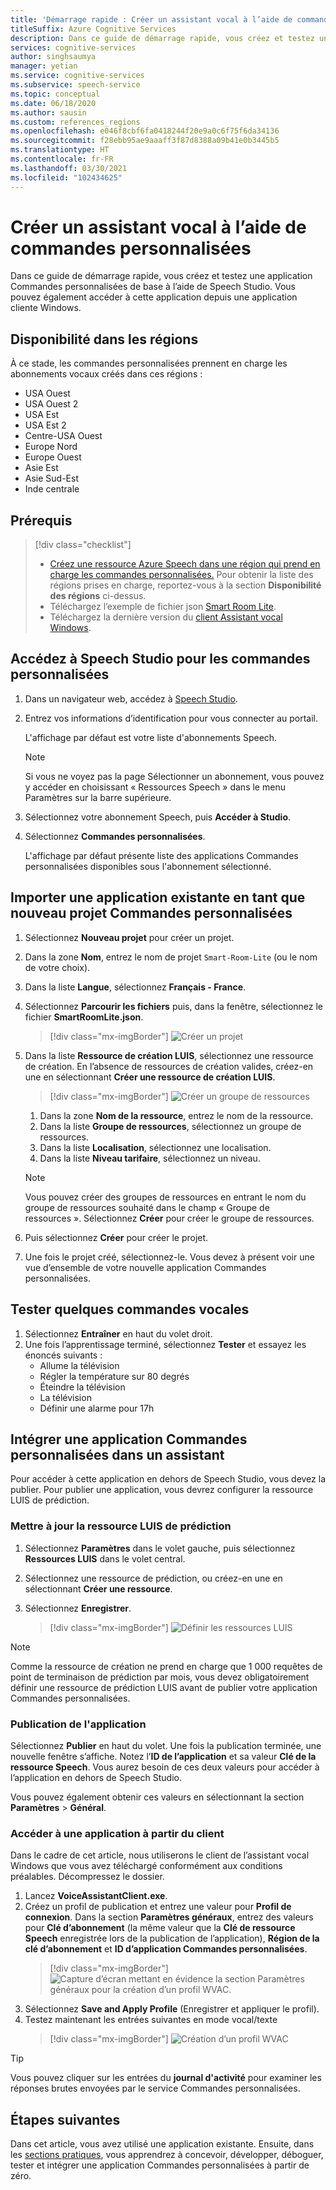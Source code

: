 ```yaml
---
title: 'Démarrage rapide : Créer un assistant vocal à l’aide de commandes personnalisées'
titleSuffix: Azure Cognitive Services
description: Dans ce guide de démarrage rapide, vous créez et testez une application Commandes personnalisées de base à l’aide de Speech Studio.
services: cognitive-services
author: singhsaumya
manager: yetian
ms.service: cognitive-services
ms.subservice: speech-service
ms.topic: conceptual
ms.date: 06/18/2020
ms.author: sausin
ms.custom: references_regions
ms.openlocfilehash: e046f8cbf6fa0418244f20e9a0c6f75f6da34136
ms.sourcegitcommit: f28ebb95ae9aaaff3f87d8388a09b41e0b3445b5
ms.translationtype: HT
ms.contentlocale: fr-FR
ms.lasthandoff: 03/30/2021
ms.locfileid: "102434625"
---
```

# <a name="create-a-voice-assistant-using-custom-commands"></a>Créer un assistant vocal à l’aide de commandes personnalisées

Dans ce guide de démarrage rapide, vous créez et testez une application Commandes personnalisées de base à l’aide de Speech Studio. Vous pouvez également accéder à cette application depuis une application cliente Windows.

## <a name="region-availability"></a>Disponibilité dans les régions
À ce stade, les commandes personnalisées prennent en charge les abonnements vocaux créés dans ces régions :
* USA Ouest
* USA Ouest 2
* USA Est
* USA Est 2
* Centre-USA Ouest
* Europe Nord
* Europe Ouest
* Asie Est
* Asie Sud-Est
* Inde centrale

## <a name="prerequisites"></a>Prérequis

> [!div class="checklist"]
> * <a href="https://ms.portal.azure.com/#create/Microsoft.CognitiveServicesSpeechServices" target="_blank">Créez une ressource Azure Speech dans une région qui prend en charge les commandes personnalisées.</a> Pour obtenir la liste des régions prises en charge, reportez-vous à la section **Disponibilité des régions** ci-dessus.
> * Téléchargez l’exemple de fichier json [Smart Room Lite](https://aka.ms/speech/cc-quickstart).
> * Téléchargez la dernière version du [client Assistant vocal Windows](https://aka.ms/speech/va-samples-wvac).

## <a name="go-to-the-speech-studio-for-custom-commands"></a>Accédez à Speech Studio pour les commandes personnalisées

1. Dans un navigateur web, accédez à [Speech Studio](https://speech.microsoft.com/).
1. Entrez vos informations d’identification pour vous connecter au portail.

   L'affichage par défaut est votre liste d'abonnements Speech.
   > [!NOTE]
   > Si vous ne voyez pas la page Sélectionner un abonnement, vous pouvez y accéder en choisissant « Ressources Speech » dans le menu Paramètres sur la barre supérieure.

1. Sélectionnez votre abonnement Speech, puis **Accéder à Studio**.
1. Sélectionnez **Commandes personnalisées**.

   L'affichage par défaut présente liste des applications Commandes personnalisées disponibles sous l'abonnement sélectionné.

## <a name="import-an-existing-application-as-a-new-custom-commands-project"></a>Importer une application existante en tant que nouveau projet Commandes personnalisées

1. Sélectionnez **Nouveau projet** pour créer un projet.

1. Dans la zone **Nom**, entrez le nom de projet `Smart-Room-Lite` (ou le nom de votre choix).
1. Dans la liste **Langue**, sélectionnez **Français - France**.
1. Sélectionnez **Parcourir les fichiers** puis, dans la fenêtre, sélectionnez le fichier **SmartRoomLite.json**.

    > [!div class="mx-imgBorder"]
    > ![Créer un projet](media/custom-commands/import-project.png)

1.  Dans la liste **Ressource de création LUIS**, sélectionnez une ressource de création. En l’absence de ressources de création valides, créez-en une en sélectionnant **Créer une ressource de création LUIS**.

    > [!div class="mx-imgBorder"]
    > ![Créer un groupe de ressources](media/custom-commands/create-new-luis-resource.png)
    
    
    1. Dans la zone **Nom de la ressource**, entrez le nom de la ressource.
    1. Dans la liste **Groupe de ressources**, sélectionnez un groupe de ressources.
    1. Dans la liste **Localisation**, sélectionnez une localisation.
    1. Dans la liste **Niveau tarifaire**, sélectionnez un niveau.
    
    
    > [!NOTE]
    > Vous pouvez créer des groupes de ressources en entrant le nom du groupe de ressources souhaité dans le champ « Groupe de ressources ». Sélectionnez **Créer** pour créer le groupe de ressources.


1. Puis sélectionnez **Créer** pour créer le projet.
1. Une fois le projet créé, sélectionnez-le.
Vous devez à présent voir une vue d’ensemble de votre nouvelle application Commandes personnalisées.

## <a name="try-out-some-voice-commands"></a>Tester quelques commandes vocales
1. Sélectionnez **Entraîner** en haut du volet droit.
1. Une fois l’apprentissage terminé, sélectionnez **Tester** et essayez les énoncés suivants :
    - Allume la télévision
    - Régler la température sur 80 degrés
    - Éteindre la télévision
    - La télévision
    - Définir une alarme pour 17h

## <a name="integrate-custom-commands-application-in-an-assistant"></a>Intégrer une application Commandes personnalisées dans un assistant
Pour accéder à cette application en dehors de Speech Studio, vous devez la publier. Pour publier une application, vous devrez configurer la ressource LUIS de prédiction.  

### <a name="update-prediction-luis-resource"></a>Mettre à jour la ressource LUIS de prédiction


1. Sélectionnez **Paramètres** dans le volet gauche, puis sélectionnez **Ressources LUIS** dans le volet central.
1. Sélectionnez une ressource de prédiction, ou créez-en une en sélectionnant **Créer une ressource**.
1. Sélectionnez **Enregistrer**.
    
    > [!div class="mx-imgBorder"]
    > ![Définir les ressources LUIS](media/custom-commands/set-luis-resources.png)

> [!NOTE]
> Comme la ressource de création ne prend en charge que 1 000 requêtes de point de terminaison de prédiction par mois, vous devez obligatoirement définir une ressource de prédiction LUIS avant de publier votre application Commandes personnalisées.

### <a name="publish-the-application"></a>Publication de l'application

Sélectionnez **Publier** en haut du volet. Une fois la publication terminée, une nouvelle fenêtre s’affiche. Notez l’**ID de l’application** et sa valeur **Clé de la ressource Speech**. Vous aurez besoin de ces deux valeurs pour accéder à l’application en dehors de Speech Studio.

Vous pouvez également obtenir ces valeurs en sélectionnant la section **Paramètres** > **Général**.

### <a name="access-application-from-client"></a>Accéder à une application à partir du client

Dans le cadre de cet article, nous utiliserons le client de l’assistant vocal Windows que vous avez téléchargé conformément aux conditions préalables. Décompressez le dossier.
1. Lancez **VoiceAssistantClient.exe**.
1. Créez un profil de publication et entrez une valeur pour **Profil de connexion**. Dans la section **Paramètres généraux**, entrez des valeurs pour **Clé d’abonnement** (la même valeur que la **Clé de ressource Speech** enregistrée lors de la publication de l’application), **Région de la clé d’abonnement** et **ID d’application Commandes personnalisées**.
    > [!div class="mx-imgBorder"]
    > ![Capture d’écran mettant en évidence la section Paramètres généraux pour la création d’un profil WVAC.](media/custom-commands/create-profile.png)
1. Sélectionnez **Save and Apply Profile** (Enregistrer et appliquer le profil).
1. Testez maintenant les entrées suivantes en mode vocal/texte
    > [!div class="mx-imgBorder"]
    > ![Création d’un profil WVAC](media/custom-commands/conversation.png)


> [!TIP]
> Vous pouvez cliquer sur les entrées du **journal d'activité** pour examiner les réponses brutes envoyées par le service Commandes personnalisées.

## <a name="next-steps"></a>Étapes suivantes

Dans cet article, vous avez utilisé une application existante. Ensuite, dans les [sections pratiques](./how-to-develop-custom-commands-application.md), vous apprendrez à concevoir, développer, déboguer, tester et intégrer une application Commandes personnalisées à partir de zéro.